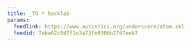 ```yaml
---
title: _TO * hacklab
params:
  feedlink: https://www.autistici.org/underscore/atom.xml
  feedid: 7aba62c8d7f1e3a73fe0306b2747eeb7
---
```

